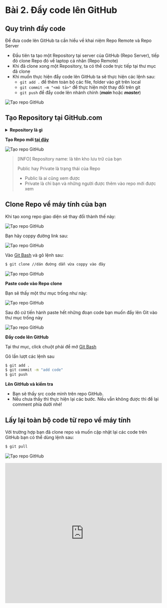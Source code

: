 # Bài 2. Đẩy code lên GitHub

## Quy trình đẩy code 

Để đưa code lên GitHub ta cần hiểu về khai niệm Repo Remote và Repo Server 
- Đầu tiên ta tạo một Repository tại server của GitHub (Repo Server), tiếp đó clone Repo đó về laptop cá nhân (Repo Remote)
- Khi đã clone xong một Repository, ta có thể code trực tiếp tại thư mục đã clone
- Khi muốn thực hiện đẩy code lên GitHub ta sẽ thực hiện các lệnh sau:
	- `git add .` để thêm toàn bộ các file, folder vào git trên local
	- `git commit –m "<mô tả>"` để thực hiện một thay đổi trên git
	- `git push` để đẩy code lên nhánh chính (***main*** hoặc ***master***)

![Tạo repo GitHub](https://github.com/danqth/images/blob/main/angurvad/github/session2/quytrinh.png?raw=true)

## Tạo Repository tại GitHub.com

<details>
<summary><b> Repository là gì</b></summary>

Repository là một kho lưu trữ của GitHub, bạn có thể xem Repository là một nơi chứa project của bạn trực tuyến

</details>

**Tạo Repo mới [tại đây](https://github.com/new)**

![Tạo repo GitHub](https://github.com/danqth/images/blob/main/angurvad/github/session2/taorepo.png?raw=true)

>[INFO]
>Repository name: là tên kho lưu trữ của bạn
>
>Public hay Private là trạng thái của Repo
>- Public là ai cũng xem được
>- Private là chỉ bạn và những người được thêm vào repo mới được xem


## Clone Repo về máy tính của bạn

Khi tạo xong repo giao diện sẽ thay đổi thành thế này:

![Tạo repo GitHub](https://github.com/danqth/images/blob/main/angurvad/github/session2/07b786ea9711424f1b00.jpg?raw=true)

Bạn hãy coppy đường link sau:

![Tạo repo GitHub](https://github.com/danqth/images/blob/main/angurvad/github/session2/5d7a5c5a4ea19bffc2b0.jpg?raw=true)

Vào [Git Bash](/github/session1.html#đang-nhap-vao-git) và gõ lệnh sau:

```bash
$ git clone //dán đường dẫn vừa coppy vào đây
```
![Tạo repo GitHub](https://github.com/danqth/images/blob/main/angurvad/github/session2/clonerepo.png?raw=true)

**Paste code vào Repo clone**

Bạn sẽ thấy một thư mục trống như này:

![Tạo repo GitHub](https://github.com/danqth/images/blob/main/angurvad/github/session2/pastecode.png?raw=true)

Sau đó cứ tiến hành paste hết những đoạn code bạn muốn đẩy lên Git vào thư mục trống này

![Tạo repo GitHub](https://github.com/danqth/images/blob/main/angurvad/github/session2/pastedone.png?raw=true)


**Đẩy code lên GitHub**

Tại thư mục, click chuột phải để mở [Git Bash](/github/session1.html#đang-nhap-vao-git)

Gõ lần lượt các lệnh sau

```bash
$ git add .
$ git commit -m "add code"
$ git push 
```

**Lên GitHub và kiểm tra**

- Bạn sẽ thấy src code mình trên repo GitHub.
- Nếu chưa thấy thì thực hiện lại các bước. Nếu vẫn không được thì để lại comment phía dưới nhé!


## Lấy lại toàn bộ code từ repo về máy tính

Với trường hợp bạn đã clone repo và muốn cập nhật lại các code trên GitHub bạn có thể dùng lệnh sau:

```bash
$ git pull
```
![Tạo repo GitHub](https://github.com/danqth/images/blob/main/angurvad/github/session2/pull.png?raw=true)

<iframe width="100%" height="450" src="https://www.youtube.com/embed/RV_jojt_2bo?si=KhYiTBJdNeHYFfMa" title="YouTube video player" frameborder="0" allow="accelerometer; autoplay; clipboard-write; encrypted-media; gyroscope; picture-in-picture; web-share" allowfullscreen></iframe>